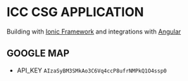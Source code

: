 # ICC CSG APPLICATION

Building with [Ionic Framework](https://ionicframework.com/) and integrations with [Angular](https://ionicframework.com/docs/angular/overview)

## GOOGLE MAP

- API_KEY `AIzaSyBM3SMkAo3C6Vq4ccP8ufrNMPkQ1O4ssp0`
